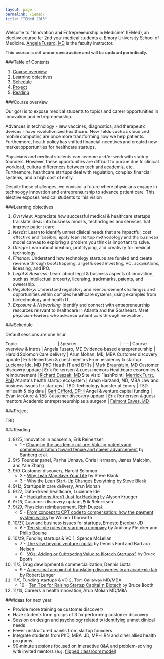 ```yaml
---
layout: page
permalink: /iemed/
title: "IEMed 2015"
---
```


Welcome to "Innovation and Entrepreneurship in Medicine" (IEMed), an elective course for 2nd year medical students at Emory University School of Medicine. [Angela Fusaro, MD](https://www.linkedin.com/in/angelafusaromd) is the faculty instructor.

This course is still under construction and will be updated periodically.

###Table of Contents

1. [Course overview](#overview)
2. [Learning objectives](#los)
3. [Schedule](#schedule)
4. [Project](#project)
5. [Reading](#reading)

<a name="overview"></a>

###Course overview

Our goal is to expose medical students to topics and career opportunities in innovation and entrepreneurship.

Advances in technology - new vaccines, diagnostics, and therapeutic devices - have revolutionized healthcare. New fields such as cloud and mobile computing are once more transforming how we help patients. Furthermore, health policy has shifted financial incentives and created new market opportunities for healthcare startups.

Physicians and medical students can become and/or work with startup founders. However, these opportunities are difficult to pursue due to clinical workload, cultural differences between tech and academia, etc. Furthermore, healthcare startups deal with regulation, complex financial systems, and a high cost of entry.

Despite these challenges, we envision a future where physicians engage in technology innovation and entrepreneurship to advance patient care. This elective exposes medical students to this vision.

<a name="los"></a>

###Learning objectives

1. *Overview:* Appreciate how successful medical & healthcare startups translate ideas into business models, technologies and services that improve patient care.
2. *Needs:* Learn to identify unmet clinical needs that are impactful, cost effective and feasible; apply lean startup methodology and the business model canvas to exploring a problem you think is important to solve.
3. *Design:* Learn about ideation, prototyping, and creativity for medical technology.
4. *Finance:* Understand how technology startups are funded and create revenue through bootstrapping, angel & seed investing, VC, acquisitions, licensing, and IPO.
5. *Legal & Business:* Learn about legal & business aspects of innovation, such as intellectual property, licensing, trademarks, patents, and ownership.
6. *Regulatory:* Understand regulatory and reimbursement challenges and opportunities within complex healthcare systems, using examples from biotechnology and health IT.
7. *Exposure & Networking:* Identify and connect with entrepreneurship resources relevant to healthcare in Atlanta and the Southeast. Meet physician-leaders who advance patient care through innovation.

<a name="schedule"></a>

###Schedule

Default sessions are one hour.

Topic&nbsp;&nbsp;&nbsp;&nbsp;&nbsp;&nbsp;&nbsp;&nbsp;&nbsp;&nbsp;&nbsp;&nbsp;&nbsp;&nbsp;&nbsp;&nbsp;&nbsp;&nbsp;&nbsp;&nbsp;&nbsp;&nbsp;&nbsp;&nbsp;&nbsp;&nbsp;&nbsp;&nbsp;&nbsp;&nbsp;&nbsp;&nbsp;&nbsp; | Speaker&nbsp;&nbsp;&nbsp;&nbsp;&nbsp;&nbsp;&nbsp;&nbsp;&nbsp;&nbsp;&nbsp;&nbsp;&nbsp;&nbsp;&nbsp;&nbsp;&nbsp;&nbsp;&nbsp;&nbsp;&nbsp;&nbsp;&nbsp;&nbsp;&nbsp;&nbsp;&nbsp;&nbsp;&nbsp;&nbsp;&nbsp;&nbsp;&nbsp;&nbsp;&nbsp;&nbsp;|
--- |
Course overview & intros 					| Angela Fusaro, MD
Evidence-based entrepreneurship		| Harold Solomon
Care delivery											| Arun Mohan, MD, MBA
Customer discovery update					| Erik Reinertsen & guest mentors
From residency to startup | [Lucienne Ide, MD, PhD](https://www.linkedin.com/in/lucienneide)
Health IT and EHRs | [Mark Braunstein, MD](http://www.ic.gatech.edu/people/mark-braunstein)
Customer discovery update	| Erik Reinertsen & guest mentors
Healthcare economics & reimbursement	| [Richard Duszak, MD](https://www.doximity.com/pub/richard-duszak-md)
Site visit: FlashPoint	| [Merrick Furst, PhD](http://flashpoint.gatech.edu/staff/merrick-furst/)
Atlanta's health startup ecosystem | Arash Harzand, MD, MBA
Law and business issues for startups 	| TBD
Technology transfer at Emory					| TBD
mHealth & big data | [Gari Clifford, DPhil](http://gdclifford.info/gari/)
Angel & venture capital funding				| Evan McClure & TBD
Customer discovery update							| Erik Reinertsen & guest mentors
Academic entrepreneurship as a surgeon | [Felmont Eaves, MD](http://www.surgery.emory.edu/about-us/faculty_directory/faculty_profile_felmont_eaves.html)

<a name="project"></a>

###Project

TBD

<a name="reading"></a>

###Reading

1. 8/25, Innovation in academia, Erik Reinertsen
	+ 1 - [Changing the academic culture: Valuing patents and commercialization toward tenure and career advancement](http://www.ncbi.nlm.nih.gov/pmc/articles/PMC4020064/) by Sanberg et al.
2. 9/5, Founder panel, Partha Unnava, Chris Hermann, James Malcolm, and Yale Zhang
3. 9/9, Customer discovery, Harold Solomon
	+ 2 - [Why Lean May Save Your Life](http://steveblank.com/2014/06/19/why-lean-may-save-your-life-the-i-corps-nih/) by Steve Blank
	+ 3 - [Why the Lean Start-Up Changes Everything](http://steveblank.com/2013/05/06/free-reprints-of-why-the-lean-startup-changes-everything/) by Steve Blank
4. 9/12, Startups in care delivery, Arun Mohan
5. 9/22, Data-driven healthcare, Lucienne Ide
	+ 4 - [Hackathons Aren’t Just for Hacking](http://www.wired.com/2012/06/hackathons-arent-just-for-hacking/) by Alyson Krueger
6. 9/26, Customer discovery update, Erik Reinertsen
7. 9/29, Physician reimbursement, Rich Duszak
	+ 5 - [From concept to CPT code to compensation: how the payment system works](http://www.sciencedirect.com/science/article/pii/S1546144003000206) by William Thorwarth
8. 10/27, Law and business issues for startups, Ernesto Escobar JD
	+ 6 - [Ten simple rules for starting a company](http://www.ploscompbiol.org/article/info:doi/10.1371/journal.pcbi.1002439) by Anthony Fletcher and Philip Bourne
9. 10/29, Funding startups & VC 1, Spence McLellan
	+ 7 - [The view beyond venture capital](http://www.nature.com/nbt/journal/v32/n1/full/nbt.2780.html) by Dennis Ford and Barbara Nelsen
	+ 8 - [VCs: Adding or Subtracting Value to Biotech Startups?](http://lifescivc.com/2013/10/vcs-adding-or-subtracting-value-to-startups/) by Bruce Booth
10. 11/3, Drug development & commercialization, Dennis Liotta
	+ 9 - [A personal account of translating discoveries in an academic lab](http://www.nature.com/nbt/journal/v31/n6/full/nbt.2609.html) by Robert Langer
11. 11/5, Funding startups & VC 2, Tom Callaway MD/MBA
	+ 10 - [Ten Tips for Raising Startup Capital in Biotech](http://lifescivc.com/2013/09/ten-tips-for-raising-startup-capital-in-biotech/) by Bruce Booth
12. 11/14, Careers in health innovation, Arun Mohan MD/MBA

<a name="future"></a>

###Ideas for next year

+ Provide more training on customer discovery
+ Have students form groups of 3 for performing customer discovery
+ Session on design and psychology related to identifying unmet clinical needs
+ Fewer unstructured panels from startup founders
+ Integrate students from PhD, MBA, JD, MPH, RN and other allied health programs
+ 90-minute sessions focused on interactive Q&A and problem-solving with invited mentors (e.g. [flipped classroom model](http://scopeblog.stanford.edu/2012/10/03/using-the-flipped-classroom-model-to-re-imagine-medical-education/))
